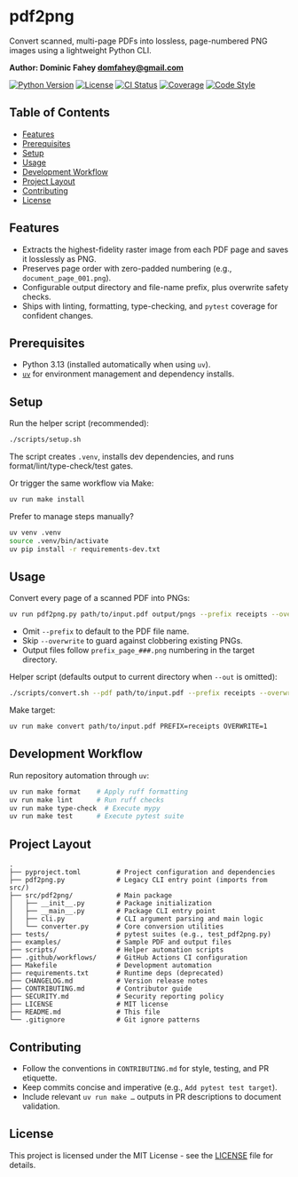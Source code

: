 # pdf2png

Convert scanned, multi-page PDFs into lossless, page-numbered PNG images using a lightweight Python CLI.

**Author: Dominic Fahey <domfahey@gmail.com>**

[![Python Version](https://img.shields.io/badge/python-3.13+-blue.svg)](https://www.python.org/downloads/)
[![License](https://img.shields.io/badge/license-MIT-green.svg)](LICENSE)
[![CI Status](https://github.com/yourusername/pdf2png/actions/workflows/ci.yml/badge.svg)](https://github.com/yourusername/pdf2png/actions)
[![Coverage](https://img.shields.io/badge/coverage-85%25-brightgreen.svg)](https://github.com/yourusername/pdf2png)
[![Code Style](https://img.shields.io/badge/code%20style-ruff-000000.svg)](https://github.com/astral-sh/ruff)

## Table of Contents

- [Features](#features)
- [Prerequisites](#prerequisites)
- [Setup](#setup)
- [Usage](#usage)
- [Development Workflow](#development-workflow)
- [Project Layout](#project-layout)
- [Contributing](#contributing)
- [License](#license)

## Features
- Extracts the highest-fidelity raster image from each PDF page and saves it losslessly as PNG.
- Preserves page order with zero-padded numbering (e.g., `document_page_001.png`).
- Configurable output directory and file-name prefix, plus overwrite safety checks.
- Ships with linting, formatting, type-checking, and `pytest` coverage for confident changes.

## Prerequisites
- Python 3.13 (installed automatically when using `uv`).
- [`uv`](https://github.com/astral-sh/uv) for environment management and dependency installs.

## Setup
Run the helper script (recommended):
```bash
./scripts/setup.sh
```
The script creates `.venv`, installs dev dependencies, and runs format/lint/type-check/test gates.

Or trigger the same workflow via Make:
```bash
uv run make install
```

Prefer to manage steps manually?
```bash
uv venv .venv
source .venv/bin/activate
uv pip install -r requirements-dev.txt
```

## Usage
Convert every page of a scanned PDF into PNGs:
```bash
uv run pdf2png.py path/to/input.pdf output/pngs --prefix receipts --overwrite
```
- Omit `--prefix` to default to the PDF file name.
- Skip `--overwrite` to guard against clobbering existing PNGs.
- Output files follow `prefix_page_###.png` numbering in the target directory.

Helper script (defaults output to current directory when `--out` is omitted):
```bash
./scripts/convert.sh --pdf path/to/input.pdf --prefix receipts --overwrite
```

Make target:
```bash
uv run make convert path/to/input.pdf PREFIX=receipts OVERWRITE=1
```

## Development Workflow
Run repository automation through `uv`:
```bash
uv run make format    # Apply ruff formatting
uv run make lint      # Run ruff checks
uv run make type-check  # Execute mypy
uv run make test      # Execute pytest suite
```

## Project Layout
```
.
├── pyproject.toml         # Project configuration and dependencies
├── pdf2png.py             # Legacy CLI entry point (imports from src/)
├── src/pdf2png/           # Main package
│   ├── __init__.py        # Package initialization
│   ├── __main__.py        # Package CLI entry point
│   ├── cli.py             # CLI argument parsing and main logic
│   └── converter.py       # Core conversion utilities
├── tests/                 # pytest suites (e.g., test_pdf2png.py)
├── examples/              # Sample PDF and output files
├── scripts/               # Helper automation scripts
├── .github/workflows/     # GitHub Actions CI configuration
├── Makefile               # Development automation
├── requirements.txt       # Runtime deps (deprecated)
├── CHANGELOG.md           # Version release notes
├── CONTRIBUTING.md        # Contributor guide
├── SECURITY.md            # Security reporting policy
├── LICENSE                # MIT license
├── README.md              # This file
└── .gitignore             # Git ignore patterns
```

## Contributing
- Follow the conventions in `CONTRIBUTING.md` for style, testing, and PR etiquette.
- Keep commits concise and imperative (e.g., `Add pytest test target`).
- Include relevant `uv run make …` outputs in PR descriptions to document validation.

## License

This project is licensed under the MIT License - see the [LICENSE](LICENSE) file for details.
